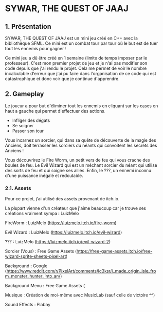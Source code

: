 # SYWAR, THE QUEST OF JAAJ

## 1. Présentation

  SYWAR, THE QUEST OF JAAJ est un mini jeu créé en C++ avec la bibliothèque SFML. Ce mini est un combat tour par tour où le but est de tuer tout les ennemis pour gagner !

Ce mini jeu a dû être créé en 1 semaine (limite de temps imposer par le professeur). C'est mon premier projet de jeu et je n'ai pas modifier son code depuis que j'ai rendu le projet.
Cela me permet de voir le nombre incalculable d'erreur que j'ai pu faire dans l'organisation de ce  code qui est catastrophique et donc voir que je continue d'apprendre.

## 2. Gameplay

  Le joueur a pour but d'éliminer tout les ennemis en cliquant sur les cases en haut a gauche qui permet d'effectuer des actions.
- Infliger des dégats
- Se soigner
- Passer son tour

Vous incarnez un sorcier, qui dans sa quête de découverte de la magie des Anciens, doit terrasser les sorciers du néants qui convoitent les secrets des Anciens !

Vous découvrirez le Fire Worm, un petit vers de feu qui vous crache des boules de feu.
Le Evil Wizard qui est un méchant sorcier du néant qui utilise des sorts de feu et qui soigne ses alliés.
Enfin, le ???, un ennemi inconnu d'une puissance inégalé et redoutable.

### 2.1. Assets

  Pour ce projet, j'ai utilisé des assets provenant de itch.io.

La plupart vienne d'un créateur que j'aime beaucoup car je trouve ses créations vraiment sympa : LuizMelo 

FireWorm : LuizMelo (https://luizmelo.itch.io/fire-worm)

Evil Wizard : LuizMelo (https://luizmelo.itch.io/evil-wizard)

??? : LuizMelo (https://luizmelo.itch.io/evil-wizard-2)

Sorcier (Vous) : Free Game Assets (https://free-game-assets.itch.io/free-wizard-sprite-sheets-pixel-art)

Background : Google (https://www.reddit.com/r/PixelArt/comments/lc3ksr/i_made_origin_isle_from_monster_hunter_into_an/)

Background Menu : Free Game Assets (

Musique : Création de moi-même avec MusicLab (sauf celle de victoire ^^)

Sound Effects : Piabay
